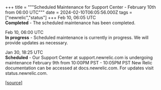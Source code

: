 +++
title = """Scheduled Maintenance for Support Center - February 10th from 06:00 UTC"""
date = 2024-02-10T06:05:56.000Z
tags = ["newrelic","status"]
+++
Feb 10, 06:05 UTC  
**Completed** - The scheduled maintenance has been completed.

Feb 10, 06:00 UTC  
**In progress** - Scheduled maintenance is currently in progress. We will provide updates as necessary.

Jan 30, 18:25 UTC  
**Scheduled** - Our Support Center at support.newrelic.com is undergoing maintenance February 9th from 10:00PM PST - 10:05PM PST New Relic documentation can be accessed at docs.newrelic.com. For updates visit status.newrelic.com.

[[source]](https://status.newrelic.com/incidents/yxvm2h9tzknm)
